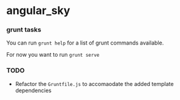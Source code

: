 # angular_sky


### grunt tasks

You can run `grunt help` for a list of grunt commands available.

For now you want to run `grunt serve`


### TODO

* Refactor the `Gruntfile.js` to accomaodate the added template dependencies
 
